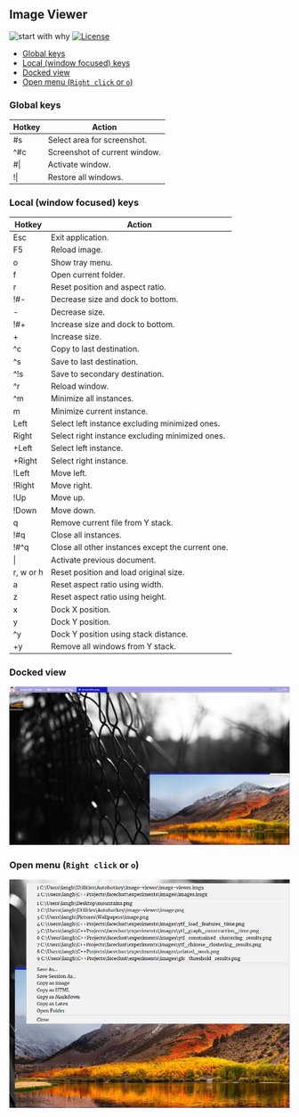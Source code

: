 ## Image Viewer <!-- omit in toc -->

![start with why](https://img.shields.io/badge/autohotkey%20build-passing-brightgreen.svg?style=flat) [![License](https://img.shields.io/badge/License-MIT-blue.svg)](https://raw.githubusercontent.com/langheran/image-viewer/master/LICENSE.md)
- [Global keys](#global-keys)
- [Local (window focused) keys](#local-window-focused-keys)
- [Docked view](#docked-view)
- [Open menu (`Right click` or `o`)](#open-menu-right-click-or-o)

### Global keys

| Hotkey | Action                        |
| ------ | ----------------------------- |
| #s     | Select area for screenshot.   |
| ^#c    | Screenshot of current window. |
| #\|    | Activate window.              |
| !\|    | Restore all windows.          |


### Local (window focused) keys

| Hotkey | Action                            |
| ------ | --------------------------------- |
| Esc    | Exit application.                 |
| F5     | Reload image.                     |
| o      | Show tray menu.                   |
| f      | Open current folder.              |
| r      | Reset position and aspect ratio.  |
| !#-    | Decrease size and dock to bottom. |
| -      | Decrease size.                    |
| !#+    | Increase size and dock to bottom. |
| +      | Increase size.                    |
| ^c     | Copy to last destination.         |
| ^s     | Save to last destination.         |
| ^!s    | Save to secondary destination.    |
| ^r     | Reload window.                    |
| ^m     | Minimize all instances.           |
| m     | Minimize current instance.           |
| Left     | Select left instance excluding minimized ones.           |
| Right     | Select right instance excluding minimized ones.           |
| +Left     | Select left instance.           |
| +Right     | Select right instance.           |
| !Left     | Move left.           |
| !Right     | Move right.           |
| !Up     | Move up.           |
| !Down     | Move down.           |
| q     | Remove current file from Y stack.           |
| !#q     | Close all instances.           |
| !#^q     | Close all other instances except the current one.           |
| \|     | Activate previous document.           |
| r, w or h     |  Reset position and load original size.          |
| a     |  Reset aspect ratio using width.          |
| z     |  Reset aspect ratio using height.          |
| x     |  Dock X position.          |
| y     |  Dock Y position.          |
| ^y     |  Dock Y position using stack distance.          |
| +y     |  Remove all windows from Y stack.          |


### Docked view
![docked](docs/images/docked.png)

### Open menu (`Right click` or `o`)
![menu](docs/images/menu.png)